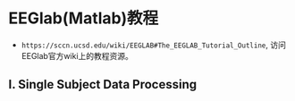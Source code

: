# EEGlab(Matlab)教程
- `https://sccn.ucsd.edu/wiki/EEGLAB#The_EEGLAB_Tutorial_Outline`, 访问EEGlab官方wiki上的教程资源。

## I. Single Subject Data Processing
